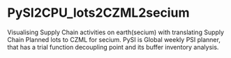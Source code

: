 # PySI2CPU_lots2CZML2secium
Visualising Supply Chain activities on earth(secium) with translating Supply Chain Planned lots to CZML for secium. PySI is Global weekly PSI planner, that has a trial function decoupling point and its buffer inventory analysis.
